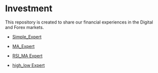 # Investment
This repository is created to share our financial experiences in the Digital and Forex markets.

- [Simple_Expert](https://github.com/AliRazani99/Investment/tree/master/Simple_SellBuy_Position)

- [MA_Expert](https://github.com/AliRazani99/Investment/tree/master/Moving%20Average)

- [RSI_MA Expert](https://github.com/AliRazani99/Investment/tree/master/RSI_MA%20indicators)

- [high_low Expert](https://github.com/AliRazani99/Investment/tree/master/Buy_Sell_Stop)
